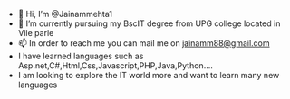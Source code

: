 - 👋 Hi, I’m @Jainammehta1
- 🌱 I’m currently pursuing my BscIT degree from UPG college located in Vile parle
- 📫 In order to reach me you can mail me on jainamm88@gmail.com
- I have learned languages such as Asp.net,C#,Html,Css,Javascript,PHP,Java,Python....
- I am looking to explore the IT world more and want to learn many new languages

